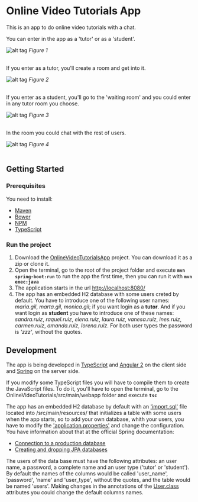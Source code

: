 # Online Video Tutorials App
This is an app to do online video tutorials with a chat. 

You can enter in the app as a 'tutor' or as a 'student'.

![alt tag](https://github.com/Echeverrias/OnlineVideoTutorials/blob/1.0.x/src/main/resources/img/OVT%20-%20login.png)
*Figure 1*  <br /><br />



If you enter as a tutor, you'll create a room and get into it.

![alt tag](https://github.com/Echeverrias/OnlineVideoTutorials/blob/1.0.x/src/main/resources/img/OVT%20-%20room.png)
*Figure 2*  <br /><br />



If you enter as a student, you'll go to the 'waiting room' and you could enter in any tutor room you choose.

![alt tag](https://github.com/Echeverrias/OnlineVideoTutorials/blob/1.0.x/src/main/resources/img/OVT%20-%20waiting%20room.png)
        *Figure 3*  <br /><br />



In the room you could chat with the rest of users.

![alt tag](https://github.com/Echeverrias/OnlineVideoTutorials/blob/1.0.x/src/main/resources/img/OVT%20-%20room%20chat.png)
       *Figure 4*  <br /><br />




## Getting Started
### Prerequisites
You need to install:

- [Maven](http://maven.apache.org/install.html)
- [Bower](https://bower.io/#install-bower)
- [NPM](https://docs.npmjs.com/getting-started/installing-node)
- [TypeScript](https://www.typescriptlang.org/index.html#download-links) 


### Run the project
1. Download the [OnlineVideoTutorialsApp](https://github.com/Echeverrias/OnlineVideoTutorials/tree/1.0.x) project. You can download it as a zip or clone it.
2. Open the terminal, go to the root of the project folder and execute **`mvn spring-boot:run`** to run the app the first time, then you can run it with **`mvn exec:java`**
3. The application starts in the url [http://localhost:8080/](http://localhost:8080/)
4. The app has an embedded H2 database with some users creted by default. You have to introduce one of the following user names: *maria.gil*, *marta.gil*, *monica.gil*; if you want login as a **tutor**. And if you want login as **student** you have to introduce one of these names: *sandra.ruiz*, *raquel.ruiz*, *elena.ruiz*, *laura.ruiz*, *vanesa.ruiz*, *ines.ruiz*, *carmen.ruiz*, *amanda.ruiz*, *lorena.ruiz*. For both user types the password is *'zzz'*, without the quotes.


## Development
The app is being developed in [TypeScript](https://www.typescriptlang.org/) and [Angular 2](https://angular.io/) on the client side and [Spring](https://spring.io/) on the server side.

If you modify some TypeScript files you will have to compile them to create the JavaScript files. To do it, you'll have to open the terminal, go to the OnlineVideoTutorials/src/main/webapp folder and execute **`tsc`**

The app has an embedded H2 database by default with an ['import.sql'](https://github.com/Echeverrias/OnlineVideoTutorials/blob/1.0.x/src/main/resources/import.sql) file located into /src/main/resources/ that initializes a table with some users when the app starts, so to add your own database, whith your users, you have to modify the ['application.properties'](https://github.com/Echeverrias/OnlineVideoTutorials/blob/1.0.x/src/main/resources/application.properties) and change the configuration. You have information about that at the official Spring documentation:
- [Connection to a production database](http://docs.spring.io/spring-boot/docs/current/reference/htmlsingle/#boot-features-connect-to-production-database)
- [Creating and dropping JPA databases](http://docs.spring.io/spring-boot/docs/current/reference/htmlsingle/#boot-features-spring-data-jpa-repositories)

The users of the data base must have the following attributes: an user name, a password, a complete name and an user type ('tutor' or 'student'). By default the names of the columns would be called 'user_name', 'password', 'name' and 'user_type', without the quotes, and the table would be named 'users'. Making changes in the annotations of the [User.class](https://github.com/Echeverrias/OnlineVideoTutorials/blob/1.0.x/src/main/java/org/jaea/onlinevideotutorials/domain/User.java) attributes you could change the default columns names.  



